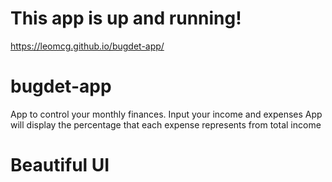 # This app is up and running!
https://leomcg.github.io/bugdet-app/

# bugdet-app
App to control your monthly finances.
Input your income and expenses
App will display the percentage that each expense represents from total income

# Beautiful UI
